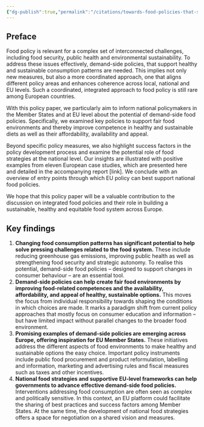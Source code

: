 ```yaml
---
{"dg-publish":true,"permalink":"/citations/towards-food-policies-that-support-healthy-and-sustainable-consumption-agora-agriculture/","created":"2025-10-21T09:50:02.469+01:00","updated":"2025-10-21T09:50:02.546+01:00"}
---
```


## Preface
Food policy is relevant for a complex set of interconnected challenges, including food security, public health and environmental sustainability. To address these issues effectively, demand-side policies, that support healthy and sustainable consumption patterns are needed. This implies not only new measures, but also a more coordinated approach, one that aligns different policy areas and enhances coherence across local, national and EU levels. Such a coordinated, integrated approach to food policy is still rare among European countries.

With this policy paper, we particularly aim to inform national policymakers in the Member States and at EU level about the potential of demand-side food policies. Specifically, we examined key policies to support fair food environments and thereby improve competence in healthy and sustainable diets as well as their affordability, availability and appeal. 

Beyond specific policy measures, we also highlight success factors in the policy development process and examine the potential role of food strategies at the national level. Our insights are illustrated with positive examples from eleven European case studies, which are presented here and detailed in the accompanying report [link]. We conclude with an overview of entry points through which EU policy can best support national food policies.

We hope that this policy paper will be a valuable contribution to the discussion on integrated food policies and their role in building a sustainable, healthy and equitable food system across Europe. 

## Key findings
1.  **Changing food consumption patterns has significant potential to help solve pressing challenges related to the food system.**
    These include reducing greenhouse gas emissions, improving public health as well as strengthening food security and strategic autonomy. To realise this potential, demand-side food policies – designed to support changes in consumer behaviour – are an essential tool.
2.  **Demand-side policies can help create fair food environments by improving food-related competences and the availability, affordability, and appeal of healthy, sustainable options.**
    This moves the focus from individual responsibility towards shaping the conditions in which choices are made. It marks a paradigm shift from current policy approaches that mostly focus on consumer education and information – but have limited impact without parallel changes to the broader food environment.
3.  **Promising examples of demand-side policies are emerging across Europe, offering inspiration for EU Member States.**
    These initiatives address the different aspects of food environments to make healthy and sustainable options the easy choice. Important policy instruments include public food procurement and product reformulation, labelling and information, marketing and advertising rules and fiscal measures such as taxes and other incentives. 
4.  **National food strategies and supportive EU-level frameworks can help governments to advance effective demand-side food policies.**
    Interventions addressing food consumption are often seen as complex and politically sensitive. In this context, an EU platform could facilitate the sharing of best practices and success factors among Member States. At the same time, the development of national food strategies offers a space for negotiation on a shared vision and measures.